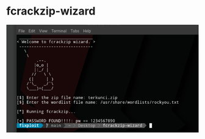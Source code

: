 # fcrackzip-wizard

![](https://github.com/fixploit14/fcrackzip-wizard/blob/main/IMG_20230930_220456.png)
